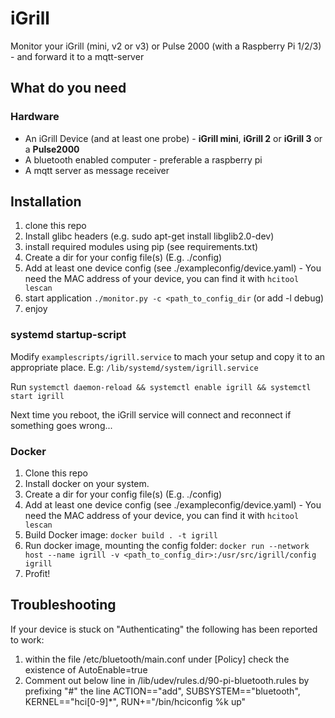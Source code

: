 # iGrill
Monitor your iGrill (mini, v2 or v3) or Pulse 2000 (with a Raspberry Pi 1/2/3) - and forward it to a mqtt-server

## What do you need
### Hardware
* An iGrill Device (and at least one probe) - **iGrill mini**, **iGrill 2** or **iGrill 3** or a **Pulse2000**
* A bluetooth enabled computer - preferable a raspberry pi
* A mqtt server as message receiver

## Installation
1. clone this repo
1. Install glibc headers (e.g. sudo apt-get install libglib2.0-dev)
1. install required modules using pip (see requirements.txt)
1. Create a dir for your config file(s) (E.g. ./config)
1. Add at least one device config (see ./exampleconfig/device.yaml) - You need the MAC address of your device, you can find it with `hcitool lescan`
1. start application `./monitor.py -c <path_to_config_dir` (or add -l debug)
1. enjoy

### systemd startup-script

Modify `examplescripts/igrill.service` to mach your setup and copy it to an appropriate place. E.g: `/lib/systemd/system/igrill.service`

Run `systemctl daemon-reload && systemctl enable igrill && systemctl start igrill`

Next time you reboot, the iGrill service will connect and reconnect if something goes wrong...

### Docker

1. Clone this repo
1. Install docker on your system.
1. Create a dir for your config file(s) (E.g. ./config)
1. Add at least one device config (see ./exampleconfig/device.yaml) - You need the MAC address of your device, you can find it with `hcitool lescan`
1. Build Docker image: `docker build . -t igrill`
1. Run docker image, mounting the config folder: `docker run --network host --name igrill -v <path_to_config_dir>:/usr/src/igrill/config igrill`
1. Profit!

## Troubleshooting

If your device is stuck on "Authenticating" the following has been reported to work:
1. within the file /etc/bluetooth/main.conf under [Policy] check the existence of
AutoEnable=true
1. Comment out below line in /lib/udev/rules.d/90-pi-bluetooth.rules
by prefixing "#" the line ACTION=="add", SUBSYSTEM=="bluetooth", KERNEL=="hci[0-9]*", RUN+="/bin/hciconfig %k up"

